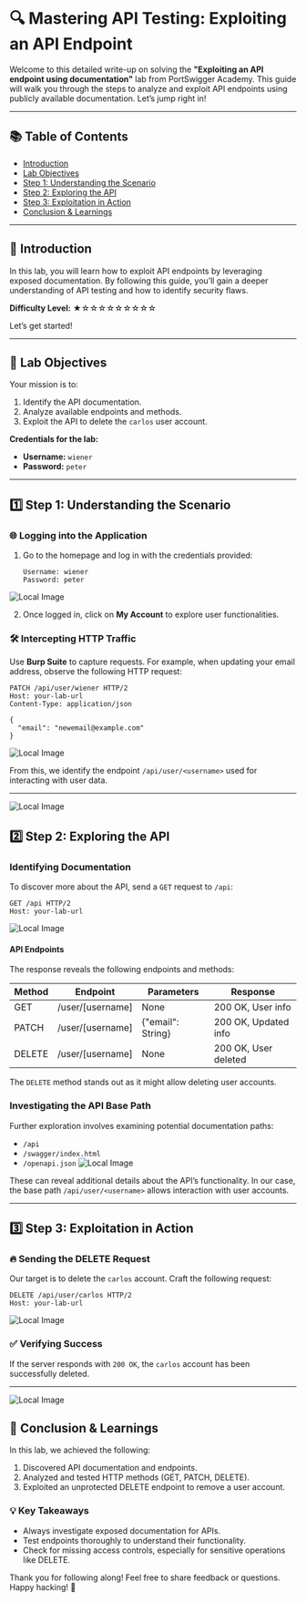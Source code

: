 # 🔍 Mastering API Testing: Exploiting an API Endpoint

Welcome to this detailed write-up on solving the **"Exploiting an API endpoint using documentation"** lab from PortSwigger Academy. This guide will walk you through the steps to analyze and exploit API endpoints using publicly available documentation. Let’s jump right in!

---

## 📚 Table of Contents

- [Introduction](#introduction)
- [Lab Objectives](#lab-objectives)
- [Step 1: Understanding the Scenario](#step-1-understanding-the-scenario)
- [Step 2: Exploring the API](#step-2-exploring-the-api)
- [Step 3: Exploitation in Action](#step-3-exploitation-in-action)
- [Conclusion & Learnings](#conclusion--learnings)

---

## 📝 Introduction

In this lab, you will learn how to exploit API endpoints by leveraging exposed documentation. By following this guide, you’ll gain a deeper understanding of API testing and how to identify security flaws.

**Difficulty Level:** ★☆☆☆☆☆☆☆☆☆

Let’s get started!

---

## 🎯 Lab Objectives

Your mission is to:

1. Identify the API documentation.
2. Analyze available endpoints and methods.
3. Exploit the API to delete the `carlos` user account.

**Credentials for the lab:**

- **Username:** `wiener`
- **Password:** `peter`

---

## 1️⃣ Step 1: Understanding the Scenario

### 🌐 Logging into the Application

1. Go to the homepage and log in with the credentials provided:

   ```plaintext
   Username: wiener
   Password: peter
   ```
![Local Image](img/1_login.png "Local Image")

2. Once logged in, click on **My Account** to explore user functionalities.

### 🛠 Intercepting HTTP Traffic

Use **Burp Suite** to capture requests. For example, when updating your email address, observe the following HTTP request:

```http
PATCH /api/user/wiener HTTP/2
Host: your-lab-url
Content-Type: application/json

{
  "email": "newemail@example.com"
}
```
![Local Image](img/2_updating_the_email.png "Local Image")

From this, we identify the endpoint `/api/user/<username>` used for interacting with user data.

---
![Local Image](img/3_Capture_HTTP_Requests.png "Local Image")

## 2️⃣ Step 2: Exploring the API

### Identifying Documentation

To discover more about the API, send a `GET` request to `/api`:

```http
GET /api HTTP/2
Host: your-lab-url
```
![Local Image](img/5_Discover_API_Documentation.png "Local Image")
#### API Endpoints

The response reveals the following endpoints and methods:

| Method | Endpoint              | Parameters        | Response            |
|--------|-----------------------|-------------------|---------------------|
| GET    | /user/[username]      | None              | 200 OK, User info   |
| PATCH  | /user/[username]      | {"email": String} | 200 OK, Updated info|
| DELETE | /user/[username]      | None              | 200 OK, User deleted|

The `DELETE` method stands out as it might allow deleting user accounts.

### Investigating the API Base Path

Further exploration involves examining potential documentation paths:

- `/api`
- `/swagger/index.html`
- `/openapi.json`
![Local Image](img/4_Discover_API_Documentation.png "Local Image")

These can reveal additional details about the API’s functionality. In our case, the base path `/api/user/<username>` allows interaction with user accounts.

---

## 3️⃣ Step 3: Exploitation in Action

### 🔥 Sending the DELETE Request

Our target is to delete the `carlos` account. Craft the following request:

```http
DELETE /api/user/carlos HTTP/2
Host: your-lab-url
```
![Local Image](img/6_Send_the_Exploit.png "Local Image")
### ✅ Verifying Success

If the server responds with `200 OK`, the `carlos` account has been successfully deleted.

---
![Local Image](img/7_Finish.png "Local Image")
## 📌 Conclusion & Learnings

In this lab, we achieved the following:

1. Discovered API documentation and endpoints.
2. Analyzed and tested HTTP methods (GET, PATCH, DELETE).
3. Exploited an unprotected DELETE endpoint to remove a user account.

### 💡 Key Takeaways

- Always investigate exposed documentation for APIs.
- Test endpoints thoroughly to understand their functionality.
- Check for missing access controls, especially for sensitive operations like DELETE.

Thank you for following along! Feel free to share feedback or questions. Happy hacking! 🎉

